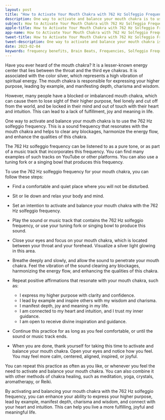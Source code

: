 ```yaml
---
layout: post
title: "How to Activate Your Mouth Chakra with 762 Hz Solfeggio Frequency"
description: One way to activate and balance your mouth chakra is to use the 762 Hz solfeggio frequency. This is a sound frequency that resonates with the mouth chakra and helps to clear any blockages, harmonize the energy flow, and enhance the qualities of this chakra
subject: How to Activate Your Mouth Chakra with 762 Hz Solfeggio Frequency
apple-title: How to Activate Your Mouth Chakra with 762 Hz Solfeggio Frequency
app-name: How to Activate Your Mouth Chakra with 762 Hz Solfeggio Frequency
tweet-title: How to Activate Your Mouth Chakra with 762 Hz Solfeggio Frequency
tweet-description: One way to activate and balance your mouth chakra is to use the 762 Hz solfeggio frequency. This is a sound frequency that resonates with the mouth chakra and helps to clear any blockages, harmonize the energy flow, and enhance the qualities of this chakra
date: 2023-02-04
keywords: frequency benefits, Brain Beats, Frequencies, Solfeggio Frequency, mouth Chakra, 762 Hz, Brain wave entrainment, sound therapy
---
```


Have you ever heard of the mouth chakra? It is a lesser-known energy center that lies between the throat and the third eye chakras. It is associated with the color silver, which represents a high vibration of spiritual energy. The mouth chakra is responsible for expressing your higher purpose, leading by example, and manifesting depth, charisma and wisdom.

However, many people have a blocked or imbalanced mouth chakra, which can cause them to lose sight of their higher purpose, feel lonely and cut off from the world, and be locked in their mind and out of touch with their heart and intuition. This can lead to a lack of fulfillment, joy and meaning in life.

One way to activate and balance your mouth chakra is to use the 762 Hz solfeggio frequency. This is a sound frequency that resonates with the mouth chakra and helps to clear any blockages, harmonize the energy flow, and enhance the qualities of this chakra.

The 762 Hz solfeggio frequency can be listened to as a pure tone, or as part of a music track that incorporates this frequency. You can find many examples of such tracks on YouTube or other platforms. You can also use a tuning fork or a singing bowl that produces this frequency.

To use the 762 Hz solfeggio frequency for your mouth chakra, you can follow these steps:

- Find a comfortable and quiet place where you will not be disturbed.
- Sit or lie down and relax your body and mind.
- Set an intention to activate and balance your mouth chakra with the 762 Hz solfeggio frequency.
- Play the sound or music track that contains the 762 Hz solfeggio frequency, or use your tuning fork or singing bowl to produce this sound.
- Close your eyes and focus on your mouth chakra, which is located between your throat and your forehead. Visualize a silver light glowing in this area.
- Breathe deeply and slowly, and allow the sound to penetrate your mouth chakra. Feel the vibration of the sound clearing any blockages, harmonizing the energy flow, and enhancing the qualities of this chakra.
- Repeat positive affirmations that resonate with your mouth chakra, such as:

  - I express my higher purpose with clarity and confidence.
  - I lead by example and inspire others with my wisdom and charisma.
  - I manifest depth, joy and meaning in my life.
  - I am connected to my heart and intuition, and I trust my inner guidance.
  - I am open to receive divine inspiration and guidance.

- Continue this practice for as long as you feel comfortable, or until the sound or music track ends.
- When you are done, thank yourself for taking this time to activate and balance your mouth chakra. Open your eyes and notice how you feel. You may feel more calm, centered, aligned, inspired, or joyful.

You can repeat this practice as often as you like, or whenever you feel the need to activate and balance your mouth chakra. You can also combine it with other methods of chakra healing, such as meditation, yoga, crystals, aromatherapy, or Reiki.

By activating and balancing your mouth chakra with the 762 Hz solfeggio frequency, you can enhance your ability to express your higher purpose, lead by example, manifest depth, charisma and wisdom, and connect with your heart and intuition. This can help you live a more fulfilling, joyful and meaningful life.